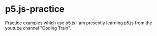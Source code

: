 # p5.js-practice
Practice examples which use p5.js
I am presently learning p5.js from the youtube channel "Coding Train". 
